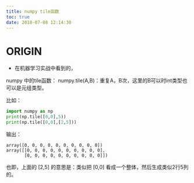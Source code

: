 ```yaml
---
title: numpy tile函数
toc: true
date: 2018-07-08 12:14:30
---
```

# ORIGIN
  * 在机器学习实战中看到的，



numpy 中的tile函数：
numpy.tile(A,B)：重复A，B次，这里的B可以时int类型也可以是元组类型。

比如：
```python
import numpy as np
print(np.tile([0,0],5))
print(np.tile([0,0],[2,5]))
```


输出：

```text
array([0, 0, 0, 0, 0, 0, 0, 0, 0, 0])
array([[0, 0, 0, 0, 0, 0, 0, 0, 0, 0],
       [0, 0, 0, 0, 0, 0, 0, 0, 0, 0]])
```


也即，上面的 [2,5] 的意思是：类似把 [0,0] 看成一个整体，然后生成类似2行5列的。
